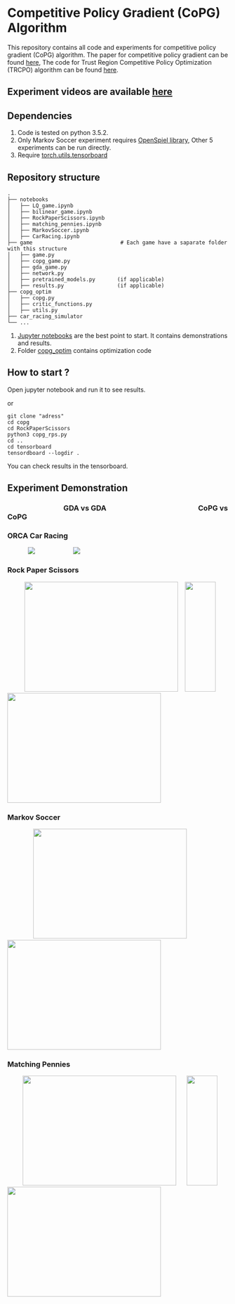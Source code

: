 # Competitive Policy Gradient (CoPG) Algorithm
This repository contains all code and experiments for competitive policy gradient (CoPG) algorithm. The paper for competitive policy gradient can be found [here](https://arxiv.org/abs/2006.10611),
The code for Trust Region Competitive Policy Optimization (TRCPO) algorithm can be found [here](https://github.com/manish-pra/trcopo).

## Experiment videos are available [here](https://sites.google.com/view/rl-copo)
## Dependencies
1. Code is tested on python 3.5.2.
2. Only Markov Soccer experiment requires [OpenSpiel library](https://github.com/deepmind/open_spiel), Other 5 experiments can be run directly. 
3. Require [torch.utils.tensorboard](https://pytorch.org/docs/stable/tensorboard.html)

## Repository structure
    .
    ├── notebooks
    │   ├── LQ_game.ipynb
    │   ├── bilinear_game.ipynb
    │   ├── RockPaperScissors.ipynb
    │   ├── matching_pennies.ipynb
    │   ├── MarkovSoccer.ipynb
    │   ├── CarRacing.ipynb
    ├── game                            # Each game have a saparate folder with this structure
    │   ├── game.py                     
    │   ├── copg_game.py                
    │   ├── gda_game.py
    │   ├── network.py
    │   ├── pretrained_models.py       (if applicable)
    │   ├── results.py                 (if applicable)
    ├── copg_optim
    │   ├── copg.py 
    │   ├── critic_functions.py 
    │   ├── utils.py 
    ├── car_racing_simulator
    └── ...
1. [Jupyter notebooks](https://github.com/manish-pra/copg/tree/master/notebooks) are the best point to start. It contains demonstrations and results. 
2. Folder [copg_optim](https://github.com/manish-pra/copg/tree/master/copg_optim) contains optimization code

## How to start ?
Open jupyter notebook and run it to see results.

or

```
git clone "adress"
cd copg
cd RockPaperScissors
python3 copg_rps.py
cd ..
cd tensorboard
tensordboard --logdir .
```
You can check results in the tensorboard.

## Experiment Demonstration
### &nbsp;&nbsp; &nbsp;&nbsp;&nbsp;&nbsp;&nbsp;&nbsp; &nbsp;&nbsp;&nbsp;&nbsp;&nbsp; &nbsp;&nbsp;&nbsp;&nbsp;&nbsp; &nbsp;&nbsp;&nbsp;&nbsp;&nbsp; &nbsp;&nbsp;&nbsp;&nbsp; GDA vs GDA   &nbsp;&nbsp;&nbsp;&nbsp;  &nbsp;&nbsp;&nbsp;&nbsp;&nbsp; &nbsp;&nbsp;&nbsp;&nbsp;&nbsp; &nbsp;&nbsp;&nbsp;&nbsp;&nbsp; &nbsp;&nbsp;&nbsp;&nbsp;  &nbsp; &nbsp;&nbsp;&nbsp;&nbsp;&nbsp; &nbsp;&nbsp;&nbsp;&nbsp;&nbsp; &nbsp;&nbsp;&nbsp;&nbsp;&nbsp; &nbsp;&nbsp;&nbsp;&nbsp;                  CoPG vs CoPG
### ORCA Car Racing
&nbsp; &nbsp;&nbsp;&nbsp;&nbsp;&nbsp; &nbsp;&nbsp;&nbsp;&nbsp;![](https://github.com/manish-pra/copg/blob/master/car_racing/gifs/CarRacingGDAvsGDA.gif) &nbsp; &nbsp;&nbsp;&nbsp;&nbsp; &nbsp; &nbsp;&nbsp;&nbsp;&nbsp; &nbsp; &nbsp;&nbsp;&nbsp;&nbsp; ![](https://github.com/manish-pra/copg/blob/master/car_racing/gifs/CarRacingCoPGvsCoPG.gif)
### Rock Paper Scissors
&nbsp; &nbsp; &nbsp;&nbsp;&nbsp; &nbsp;&nbsp;<img src="https://github.com/manish-pra/copg/blob/master/rps/gifs/RPS%20GDA%20vs%20GDA.gif" width="350" height="250">&nbsp; &nbsp;&nbsp;<img src="https://github.com/manish-pra/copg/blob/master/rps/gifs/RPS%20cropped%20counter.gif" width="70" height="250">&nbsp; &nbsp;&nbsp;&nbsp; <img src="https://github.com/manish-pra/copg/blob/master/rps/gifs/RPS%20CoPG%20vs%20CoPG.gif" width="350" height="250"> 

### Markov Soccer
&nbsp; &nbsp;&nbsp;&nbsp;&nbsp; &nbsp;&nbsp;&nbsp;&nbsp; &nbsp;&nbsp;&nbsp;<img src="https://github.com/manish-pra/copg/blob/master/markov_soccer/gifs/Soccer%20GDA%20vs%20GDA.gif" width="350" height="250">&nbsp; &nbsp;&nbsp;&nbsp; &nbsp; &nbsp;&nbsp; &nbsp;&nbsp;&nbsp; <img src="https://github.com/manish-pra/copg/blob/master/markov_soccer/gifs/Soccer%20CoPG%20vs%20CoPG.gif" width="350" height="250"> 
### Matching Pennies
&nbsp; &nbsp;&nbsp;&nbsp;&nbsp; &nbsp;&nbsp;<img src="https://github.com/manish-pra/copg/blob/master/matchingpennies/gifs/MP%20GDA%20vs%20GDA.gif" width="350" height="250">&nbsp; &nbsp;&nbsp;&nbsp; <img src="https://github.com/manish-pra/copg/blob/master/matchingpennies/gifs/MP%20cropped2%20counter.gif" width="70" height="250">&nbsp; &nbsp;&nbsp; &nbsp; <img src="https://github.com/manish-pra/copg/blob/master/matchingpennies/gifs/MP%20CoPG%20vs%20CoPG.gif" width="350" height="250"> 

